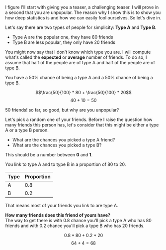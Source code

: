 I figure I'll start with giving you a teaser, a challenging teaser. I will prove in a second that you are unpopular. The reason why I show this is to show you how deep statistics is and how we can easily fool ourselves.
So let's dive in.

Let's say there are two types of people for simplicity: **Type A** and **Type B**.

- Type A are the popular one, they have 80 friends
- Type B are less popular, they only have 20 friends

You might now say that I don't know which type you are.
I will compute what's called the **expected** or **average** number of friends.
To do so, I assume that half of the people are of type A
and half of the people are of type B.

You have a 50% chance of being a type A and a 50% chance of being a type B.

$$\frac{50}{100} * 80 + \frac{50}{100} * 20$$
$$40 + 10 = 50$$
 
50 friends! so far, so good, but why are you unpopular?  

Let's pick a random one of your friends.
Before I raise the question how many friends this person has,
let's consider that this might be either a type A or a type B person.

- What are the chances you picked a type A friend?  
- What are the chances you picked a type B?

This should be a number between **0** and **1**.

You link to type A and to type B in a proportion of 80 to 20.

|Type|Proportion|
|----|--------|
|A|0.8|
|B|0.2|

That means most of your friends you link to are type A.

**How many friends does this friend of yours have?**  
The way to get there is with 0.8 chance you'll pick a type A who has 80 friends
and with 0.2 chance you'll pick a type B who has 20 friends.

$$0.8 * 80 + 0.2 * 20$$ 
$$64 + 4 = 68$$
